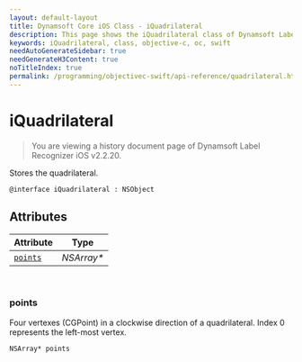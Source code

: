 ```yaml
---
layout: default-layout
title: Dynamsoft Core iOS Class - iQuadrilateral
description: This page shows the iQuadrilateral class of Dynamsoft Label Recognizer iOS Edition v1.x.
keywords: iQuadrilateral, class, objective-c, oc, swift
needAutoGenerateSidebar: true
needGenerateH3Content: true
noTitleIndex: true
permalink: /programming/objectivec-swift/api-reference/quadrilateral.html
---
```


# iQuadrilateral

> You are viewing a history document page of Dynamsoft Label Recognizer iOS v2.2.20.

Stores the quadrilateral.  

```objc
@interface iQuadrilateral : NSObject 
```

## Attributes
  
| Attribute | Type |
|---------- | ---- |
| [`points`](#points) | *NSArray\** |

&nbsp;

### points

Four vertexes (CGPoint) in a clockwise direction of a quadrilateral. Index 0 represents the left-most vertex.

```objc
NSArray* points
```
